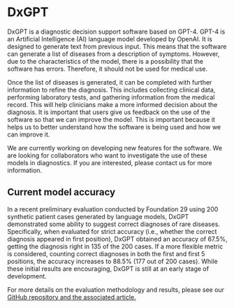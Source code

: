 # DxGPT

DxGPT is a diagnostic decision support software based on GPT-4. GPT-4 is an Artificial Intelligence (AI) language model developed by OpenAI. It is designed to generate text from previous input. This means that the software can generate a list of diseases from a description of symptoms. However, due to the characteristics of the model, there is a possibility that the software has errors. Therefore, it should not be used for medical use.

Once the list of diseases is generated, it can be completed with further information to refine the diagnosis. This includes collecting clinical data, performing laboratory tests, and gathering information from the medical record. This will help clinicians make a more informed decision about the diagnosis. It is important that users give us feedback on the use of the software so that we can improve the model. This is important because it helps us to better understand how the software is being used and how we can improve it.

We are currently working on developing new features for the software. We are looking for collaborators who want to investigate the use of these models in diagnostics. If you are interested, please contact us for more information.

## Current model accuracy

In a recent preliminary evaluation conducted by Foundation 29 using 200 synthetic patient cases generated by language models, DxGPT demonstrated some ability to suggest correct diagnoses of rare diseases. Specifically, when evaluated for strict accuracy (i.e., whether the correct diagnosis appeared in first position), DxGPT obtained an accuracy of 67.5%, getting the diagnosis right in 135 of the 200 cases. If a more flexible metric is considered, counting correct diagnoses in both the first and first 5 positions, the accuracy increases to 88.5% (177 out of 200 cases). While these initial results are encouraging, DxGPT is still at an early stage of development.

For more details on the evaluation methodology and results, please see our [GitHub repository and the associated article.](https://github.com/foundation29org/dxgpt_testing)